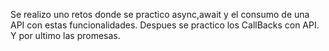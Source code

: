 Se realizo uno retos donde se practico async,await y el consumo de una API con estas funcionalidades. Despues se practico los CallBacks con API. Y por ultimo las promesas.
